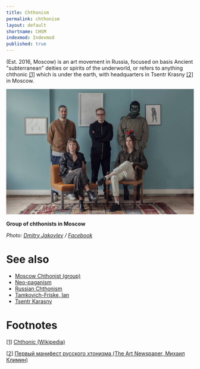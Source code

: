 ```yaml
---
title: Chthonism
permalink: chthonism
layout: default
shortname: CHSM
indexmod: Indexmod
published: true
---
```


(Est. 2016, Moscow) is an art movement in Russia, focused on basis Ancient "subterranean" deities or spirits of the underworld, or refers to anything chthonic <span id="a1">[\[1\]](#f1)</span> which is under the earth, with headquarters in Tsentr Krasny <span id="a2">[\[2\]](#f2)</span> in Moscow.

![](/images/moscow-chthonists-2.jpg)

**Group of chthonists in Moscow**

*Photo: [Dmitry Jakovlev](jakovlev-dmitry-artist) / [Facebook](https://www.facebook.com/dmitry.yakovlev/about?lst=100008481991414%3A714859555%3A1525429921)*

# See also

+ [Moscow Chthonist (group)](moscow-chthonist-group)
+ [Neo-paganism](neo-paganism)
+ [Russian Chthonism](russian-chthonism)
+ [Tamkovich-Friske, Ian](tamkovich-friske-ian)
+ [Tsentr Karasny](tsentr-karasny)

# Footnotes

[[1]](#a1) <span id="f1"></span> [Chthonic (Wikipedia)](https://en.wikipedia.org/wiki/Chthonic)

[[2]](#a2) <span id="f2"></span> [Первый манифест русского хтонизма (The Art Newspaper, Михаил Климин)](http://www.theartnewspaper.ru/posts/4245)
